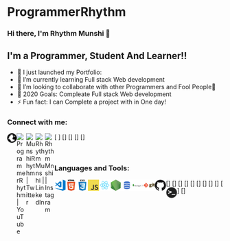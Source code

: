 # ProgrammerRhythm
### Hi there, I'm Rhythm Munshi 👋

## I'm a Programmer, Student And Learner!!

- 🔭 I just launched my Portfolio:
- 🌱 I’m currently learning Full stack Web development
- 👯 I’m looking to collaborate with other Programmers and Fool People🤣
- 🥅 2020 Goals: Compleate Full stack Web development
- ⚡ Fun fact: I can Complete a project with in One day!

### Connect with me:

[<a src="rhythmmunshi.xyz"> <img align="left" alt="rhythmmunshi.xyz" width="22px" src="https://raw.githubusercontent.com/iconic/open-iconic/master/svg/globe.svg" /></a>]
[<img align="left" alt="ProgrammerRhythm | YouTube" width="22px" src="https://cdn.jsdelivr.net/npm/simple-icons@v3/icons/youtube.svg" />]
[<img align="left" alt="MunshiRhythm | Twitter" width="22px" src="https://cdn.jsdelivr.net/npm/simple-icons@v3/icons/twitter.svg" />]
[<img align="left" alt="RhythmMunshi | LinkedIn" width="22px" src="https://cdn.jsdelivr.net/npm/simple-icons@v3/icons/linkedin.svg" />]
[<img align="left" alt="Rhythm Mnshi | Instagram" width="22px" src="https://cdn.jsdelivr.net/npm/simple-icons@v3/icons/instagram.svg" />]

<br />

### Languages and Tools:

[<img align="left" alt="Visual Studio Code" width="26px" src="https://raw.githubusercontent.com/github/explore/80688e429a7d4ef2fca1e82350fe8e3517d3494d/topics/visual-studio-code/visual-studio-code.png" />]
[<img align="left" alt="HTML5" width="26px" src="https://raw.githubusercontent.com/github/explore/80688e429a7d4ef2fca1e82350fe8e3517d3494d/topics/html/html.png" />]
[<img align="left" alt="CSS3" width="26px" src="https://raw.githubusercontent.com/github/explore/80688e429a7d4ef2fca1e82350fe8e3517d3494d/topics/css/css.png" />]
[<img align="left" alt="JavaScript" width="26px" src="https://raw.githubusercontent.com/github/explore/80688e429a7d4ef2fca1e82350fe8e3517d3494d/topics/javascript/javascript.png" />]
[<img align="left" alt="React" width="26px" src="https://raw.githubusercontent.com/github/explore/80688e429a7d4ef2fca1e82350fe8e3517d3494d/topics/react/react.png" />]
[<img align="left" alt="Node.js" width="26px" src="https://raw.githubusercontent.com/github/explore/80688e429a7d4ef2fca1e82350fe8e3517d3494d/topics/nodejs/nodejs.png" />]
[<img align="left" alt="SQL" width="26px" src="https://raw.githubusercontent.com/github/explore/80688e429a7d4ef2fca1e82350fe8e3517d3494d/topics/sql/sql.png" />]
[<img align="left" alt="MongoDB" width="26px" src="https://raw.githubusercontent.com/github/explore/80688e429a7d4ef2fca1e82350fe8e3517d3494d/topics/mongodb/mongodb.png" />]
[<img align="left" alt="Git" width="26px" src="https://raw.githubusercontent.com/github/explore/80688e429a7d4ef2fca1e82350fe8e3517d3494d/topics/git/git.png" />]
[<img align="left" alt="GitHub" width="26px" src="https://raw.githubusercontent.com/github/explore/78df643247d429f6cc873026c0622819ad797942/topics/github/github.png" />]
[<img align="left" alt="Terminal" width="26px" src="https://raw.githubusercontent.com/github/explore/80688e429a7d4ef2fca1e82350fe8e3517d3494d/topics/terminal/terminal.png" />]

